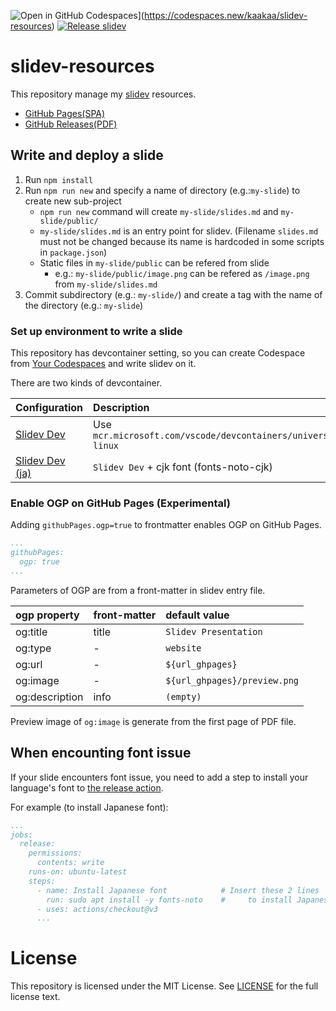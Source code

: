 ![Open in GitHub Codespaces](https://github.com/codespaces/badge.svg)](https://codespaces.new/kaakaa/slidev-resources) [![Release slidev](https://github.com/kaakaa/slidev-resources/actions/workflows/release.yaml/badge.svg)](https://github.com/kaakaa/slidev-resources/actions/workflows/release.yaml)

# slidev-resources

This repository manage my [slidev](https://sli.dev/) resources.

* [GitHub Pages(SPA)](https://kaakaa.github.io/slidev-resources)
* [GitHub Releases(PDF)](https://github.com/kaakaa/slidev-resources/releases)

## Write and deploy a slide
1. Run `npm install`
2. Run `npm run new` and specify a name of directory (e.g.:`my-slide`) to create new sub-project
   * `npm run new` command will create `my-slide/slides.md` and `my-slide/public/`
   * `my-slide/slides.md` is an entry point for slidev. (Filename `slides.md` must not be changed because its name is hardcoded in some scripts in `package.json`)
   * Static files in `my-slide/public` can be refered from slide
     * e.g.: `my-slide/public/image.png` can be refered as `/image.png` from `my-slide/slides.md`
3. Commit subdirectory (e.g.: `my-slide/`) and create a tag with the name of the directory (e.g.: `my-slide`)

### Set up environment to write a slide

This repository has devcontainer setting, so you can create Codespace from [Your Codespaces](https://github.com/kaakaa/slidev-resources/codespaces) and write slidev on it.

There are two kinds of devcontainer.

| Configuration   | Description |
|:----------------|:------------|
| [Slidev Dev](./.devcontainer/devcontainer.json)  | Use `mcr.microsoft.com/vscode/devcontainers/universal:2-linux` |
| [Slidev Dev (ja)](./.devcontainer/slidev-dev-ja) | `Slidev Dev` + cjk font (fonts-noto-cjk) |

### Enable OGP on GitHub Pages (Experimental)

Adding `githubPages.ogp=true` to frontmatter enables OGP on GitHub Pages.

```yaml
...
githubPages:
  ogp: true
...
```

Parameters of OGP are from a front-matter in slidev entry file.

| ogp property   | front-matter | default value |
|:---------------|:-------------|:--------------|
| og:title       | title        | `Slidev Presentation` |
| og:type        | -            | `website`     |
| og:url         | -            | `${url_ghpages}`      |
| og:image       | -            | `${url_ghpages}/preview.png` |
| og:description | info         | `(empty)`     |

Preview image of `og:image` is generate from the first page of PDF file.

## When encounting font issue
If your slide encounters font issue, you need to add a step to install your language's font to [the release action](./.github/workflows/release.yaml).

For example (to install Japanese font):
```yaml
...
jobs:
  release:
    permissions:
      contents: write
    runs-on: ubuntu-latest
    steps:
      - name: Install Japanese font            # Insert these 2 lines
        run: sudo apt install -y fonts-noto    #     to install Japanese font
      - uses: actions/checkout@v3
      ...
```
# License

This repository is licensed under the MIT License. See [LICENSE](LICENSE) for the full license text.
